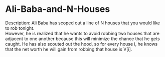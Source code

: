 # Ali-Baba-and-N-Houses
Description:
Ali Baba has scoped out a line of N houses that you would like to rob tonight.  
However, he is realized that he wants to avoid robbing two houses that are adjacent 
to one another because this will minimize the chance that he gets caught. He has
also scouted out the hood, so for every house i, he knows that the net worth he will 
gain from robbing that house is V[i].
